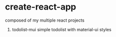 # create-react-app
composed of my multiple react projects
1. todolist-mui 
simple todolist with material-ui styles
